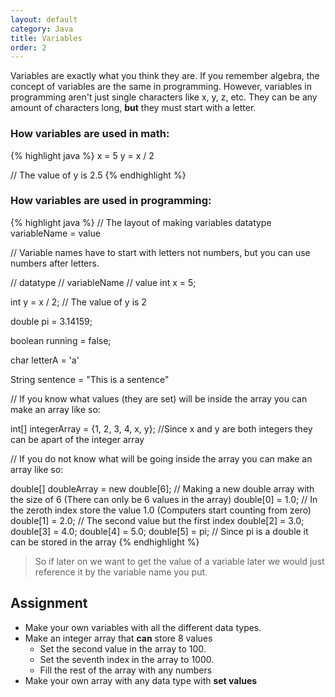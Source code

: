 ```yaml
---
layout: default
category: Java
title: Variables
order: 2
---
```

Variables are exactly what you think they are. If you remember algebra, the concept of variables are the same in programming. However, variables in programming aren't just single characters like x, y, z, etc. They can be any amount of characters long, **but** they must start with a letter.   

### How variables are used in math:

{% highlight java %}
x = 5
y = x / 2

// The value of y is 2.5
{% endhighlight %}

### How variables are used in programming:

{% highlight java %}
// The layout of making variables
datatype variableName = value

// Variable names have to start with letters not numbers, but you can use numbers after letters.

// datatype    // variableName   // value
int            x               = 5;

int y = x / 2; // The value of y is 2

double pi = 3.14159;

boolean running = false;

char letterA = 'a'

String sentence = "This is a sentence"

// If you know what values (they are set) will be inside the array you can make an array like so:

int[] integerArray = {1, 2, 3, 4, x, y}; //Since x and y are both integers they can be apart of the integer array

// If you do not know what will be going inside the array you can make an array like so: 

double[] doubleArray = new double[6]; // Making a new double array with the size of 6 (There can only be 6 values in the array)
double[0] = 1.0; // In the zeroth index store the value 1.0 (Computers start counting from zero)
double[1] = 2.0; // The second value but the first index
double[2] = 3.0;
double[3] = 4.0;
double[4] = 5.0;
double[5] = pi; // Since pi is a double it can be stored in the array
{% endhighlight %}

> So if later on we want to get the value of a variable later we would just reference it by the variable name you put.

## Assignment

* Make your own variables with all the different data types.
* Make an integer array that **can** store 8 values
  * Set the second value in the array to 100.
  * Set the seventh index in the array to 1000.
  * Fill the rest of the array with any numbers
* Make your own array with any data type with **set values**
  